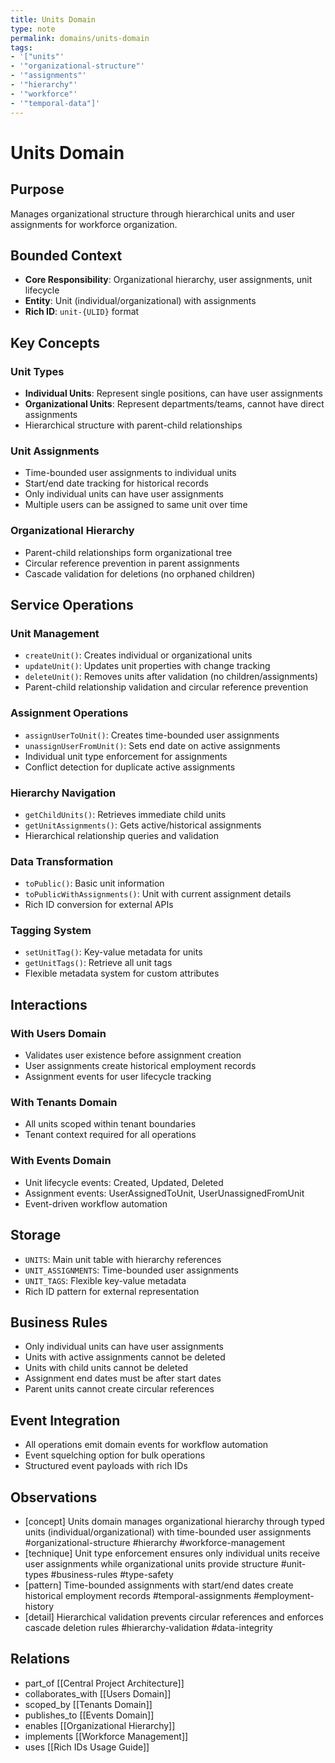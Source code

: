 ```yaml
---
title: Units Domain
type: note
permalink: domains/units-domain
tags:
- '["units"'
- '"organizational-structure"'
- '"assignments"'
- '"hierarchy"'
- '"workforce"'
- '"temporal-data"]'
---
```


# Units Domain

## Purpose
Manages organizational structure through hierarchical units and user assignments for workforce organization.

## Bounded Context
- **Core Responsibility**: Organizational hierarchy, user assignments, unit lifecycle
- **Entity**: Unit (individual/organizational) with assignments
- **Rich ID**: `unit-{ULID}` format

## Key Concepts

### Unit Types
- **Individual Units**: Represent single positions, can have user assignments
- **Organizational Units**: Represent departments/teams, cannot have direct assignments
- Hierarchical structure with parent-child relationships

### Unit Assignments
- Time-bounded user assignments to individual units
- Start/end date tracking for historical records
- Only individual units can have user assignments
- Multiple users can be assigned to same unit over time

### Organizational Hierarchy
- Parent-child relationships form organizational tree
- Circular reference prevention in parent assignments
- Cascade validation for deletions (no orphaned children)

## Service Operations

### Unit Management
- `createUnit()`: Creates individual or organizational units
- `updateUnit()`: Updates unit properties with change tracking
- `deleteUnit()`: Removes units after validation (no children/assignments)
- Parent-child relationship validation and circular reference prevention

### Assignment Operations
- `assignUserToUnit()`: Creates time-bounded user assignments
- `unassignUserFromUnit()`: Sets end date on active assignments
- Individual unit type enforcement for assignments
- Conflict detection for duplicate active assignments

### Hierarchy Navigation
- `getChildUnits()`: Retrieves immediate child units
- `getUnitAssignments()`: Gets active/historical assignments
- Hierarchical relationship queries and validation

### Data Transformation
- `toPublic()`: Basic unit information
- `toPublicWithAssignments()`: Unit with current assignment details
- Rich ID conversion for external APIs

### Tagging System
- `setUnitTag()`: Key-value metadata for units
- `getUnitTags()`: Retrieve all unit tags
- Flexible metadata system for custom attributes

## Interactions

### With Users Domain
- Validates user existence before assignment creation
- User assignments create historical employment records
- Assignment events for user lifecycle tracking

### With Tenants Domain
- All units scoped within tenant boundaries
- Tenant context required for all operations

### With Events Domain
- Unit lifecycle events: Created, Updated, Deleted
- Assignment events: UserAssignedToUnit, UserUnassignedFromUnit
- Event-driven workflow automation

## Storage
- `UNITS`: Main unit table with hierarchy references
- `UNIT_ASSIGNMENTS`: Time-bounded user assignments
- `UNIT_TAGS`: Flexible key-value metadata
- Rich ID pattern for external representation

## Business Rules
- Only individual units can have user assignments
- Units with active assignments cannot be deleted
- Units with child units cannot be deleted
- Assignment end dates must be after start dates
- Parent units cannot create circular references

## Event Integration
- All operations emit domain events for workflow automation
- Event squelching option for bulk operations
- Structured event payloads with rich IDs

## Observations
- [concept] Units domain manages organizational hierarchy through typed units (individual/organizational) with time-bounded user assignments #organizational-structure #hierarchy #workforce-management
- [technique] Unit type enforcement ensures only individual units receive user assignments while organizational units provide structure #unit-types #business-rules #type-safety
- [pattern] Time-bounded assignments with start/end dates create historical employment records #temporal-assignments #employment-history
- [detail] Hierarchical validation prevents circular references and enforces cascade deletion rules #hierarchy-validation #data-integrity

## Relations
- part_of [[Central Project Architecture]]
- collaborates_with [[Users Domain]]
- scoped_by [[Tenants Domain]]
- publishes_to [[Events Domain]]
- enables [[Organizational Hierarchy]]
- implements [[Workforce Management]]
- uses [[Rich IDs Usage Guide]]